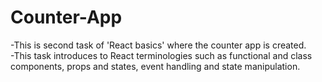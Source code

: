 # Counter-App

-This is second task of 'React basics' where the counter app is created.<br>
-This task introduces to React terminologies such as functional and class components, props and states, event handling and state manipulation.
